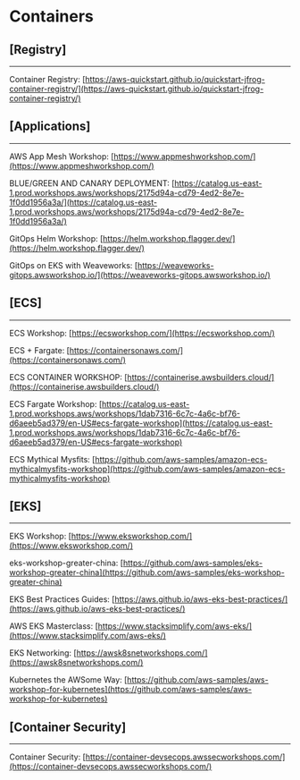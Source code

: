 # Containers




## [Registry]
**********

Container Registry: [https://aws-quickstart.github.io/quickstart-jfrog-container-registry/](https://aws-quickstart.github.io/quickstart-jfrog-container-registry/)



## [Applications]
**********

AWS App Mesh Workshop: [https://www.appmeshworkshop.com/](https://www.appmeshworkshop.com/)

BLUE/GREEN AND CANARY DEPLOYMENT: [https://catalog.us-east-1.prod.workshops.aws/workshops/2175d94a-cd79-4ed2-8e7e-1f0dd1956a3a/](https://catalog.us-east-1.prod.workshops.aws/workshops/2175d94a-cd79-4ed2-8e7e-1f0dd1956a3a/)


GitOps Helm Workshop: [https://helm.workshop.flagger.dev/](https://helm.workshop.flagger.dev/)


GitOps on EKS with Weaveworks: [https://weaveworks-gitops.awsworkshop.io/](https://weaveworks-gitops.awsworkshop.io/)




## [ECS]
**********


ECS Workshop: [https://ecsworkshop.com/](https://ecsworkshop.com/)


ECS + Fargate: [https://containersonaws.com/](https://containersonaws.com/)


ECS CONTAINER WORKSHOP: [https://containerise.awsbuilders.cloud/](https://containerise.awsbuilders.cloud/)


ECS Fargate Workshop: [https://catalog.us-east-1.prod.workshops.aws/workshops/1dab7316-6c7c-4a6c-bf76-d6aeeb5ad379/en-US#ecs-fargate-workshop](https://catalog.us-east-1.prod.workshops.aws/workshops/1dab7316-6c7c-4a6c-bf76-d6aeeb5ad379/en-US#ecs-fargate-workshop)


ECS Mythical Mysfits: [https://github.com/aws-samples/amazon-ecs-mythicalmysfits-workshop](https://github.com/aws-samples/amazon-ecs-mythicalmysfits-workshop)




## [EKS]
**********

EKS Workshop: [https://www.eksworkshop.com/](https://www.eksworkshop.com/)


eks-workshop-greater-china: [https://github.com/aws-samples/eks-workshop-greater-china](https://github.com/aws-samples/eks-workshop-greater-china)


EKS Best Practices Guides: [https://aws.github.io/aws-eks-best-practices/](https://aws.github.io/aws-eks-best-practices/)


AWS EKS Masterclass: [https://www.stacksimplify.com/aws-eks/](https://www.stacksimplify.com/aws-eks/)


EKS Networking: [https://awsk8snetworkshops.com/](https://awsk8snetworkshops.com/)


Kubernetes the AWSome Way: [https://github.com/aws-samples/aws-workshop-for-kubernetes](https://github.com/aws-samples/aws-workshop-for-kubernetes)




## [Container Security]
**********

Container Security: [https://container-devsecops.awssecworkshops.com/](https://container-devsecops.awssecworkshops.com/)
